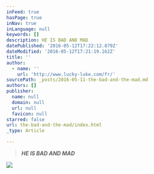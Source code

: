 ```yaml
---
inFeed: true
hasPage: true
inNav: true
inLanguage: null
keywords: []
description: HE IS BAD AND MAD
datePublished: '2016-05-12T17:22:12.879Z'
dateModified: '2016-05-12T17:21:19.162Z'
title: ''
author:
  - name: ''
    url: 'http://www.lucky-luke.com/fr/'
sourcePath: _posts/2016-05-11-the-bad-and-the-mad.md
authors: []
publisher:
  name: null
  domain: null
  url: null
  favicon: null
starred: false
url: the-bad-and-the-mad/index.html
_type: Article

---
```

> _**HE IS BAD AND MAD**_

![](https://the-grid-user-content.s3-us-west-2.amazonaws.com/84b12e40-7d4e-49c4-a0f3-d43b0616c010.png)